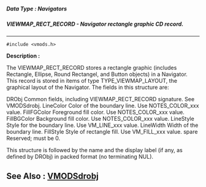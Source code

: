 ##### Data Type : Navigators
##### VIEWMAP_RECT_RECORD - Navigator rectangle graphic CD record.
---
```
#include <vmods.h>
```
**Description :**

The VIEWMAP_RECT_RECORD stores a rectangle graphic (includes Rectangle, 
Ellipse, Round Rectangel, and Button objects) in a Navigator.  This record is 
stored in items of type TYPE_VIEWMAP_LAYOUT, the graphical layout of the 
Navigator.  The fields in this structure are:

DRObj  Common fields, including VIEWMAP_RECT_RECORD signature.   See VMODSdrobj.
LineColor Color of the boundary line.   Use NOTES_COLOR_xxx value.
FillFGColor Foreground fill color.   Use NOTES_COLOR_xxx value.  
FillBGColor Background fill color.   Use NOTES_COLOR_xxx value.
LineStyle Style for the boundary line.   Use VM_LINE_xxx value.
LineWidth Width of the boundary line.
FillStyle  Style of rectangle fill.   Use VM_FILL_xxx value.
spare  Reserved;  must be 0.

This structure is followed by the name and the display label (if any, as 
defined by DRObj) in packed format (no terminating NUL).

**See Also :**
[VMODSdrobj](/domino-c-api-docs/reference/Data/VMODSdrobj)
---
